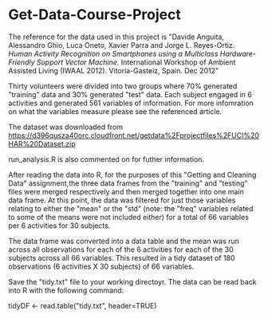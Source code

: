 # Get-Data-Course-Project

The reference for the data used in this project is "Davide Anguita, Alessandro Ghio, Luca Oneto, Xavier Parra and Jorge L. Reyes-Ortiz. *Human Activity Recognition on Smartphones using a Multiclass Hardware-Friendly Support Vector Machine.* International Workshop of Ambient Assisted Living (IWAAL 2012). Vitoria-Gasteiz, Spain. Dec 2012"

Thirty volunteers were divided into two groups where 70% generated "training" data and 30% generated "test" data.  Each subject engaged in 6 activities and generated 561 variables of information. For more infomration on what the variables measure please see the referenced article. 

The dataset was downloaded from 
https://d396qusza40orc.cloudfront.net/getdata%2Fprojectfiles%2FUCI%20HAR%20Dataset.zip

run_analysis.R is also commented on for futher information.

After reading the data into R, for the purposes of this "Getting and Cleaning Data" assignment,the three data frames from the "training" and "testing" files were merged respectively and then merged together into one main data frame. At this point, the data was filtered for just those variables relating to either the "mean" or the "std"  (note: the "freq" variables related to some of the means were not included either) for a total of 66 variables per 6 activities for 30 subjects.  

The data frame was converted into a data table and the mean was run across all  observations for each of the 6 activities for each of the 30 subjects across all 66 variables.  This resulted in a tidy dataset of 180 observations (6 activities X 30 subjects) of 66 variables. 

Save the "tidy.txt" file to your working directoyr.  The data can be read back into R with the following command:  

tidyDF <- read.table("tidy.txt", header=TRUE)




